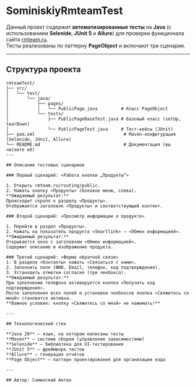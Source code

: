 # SominiskiyRmteamTest

Данный проект содержит **автоматизированные тесты** на **Java** (с использованием **Selenide**, **JUnit 5** и **Allure**) для проверки функционала сайта [rmteam.ru](https://www.rmteam.ru/routing/public).  
Тесты реализованы по паттерну **PageObject** и включают три сценария.

---

## Структура проекта

```plaintext
rmteamTest/
├── src/
│   └── test/
│       └── java/
│           ├── pages/
│           │   └── PublicPage.java         # Класс PageObject
│           └── tests/
│               ├── PublicPageBaseTest.java # Базовый класс (setUp, tearDown)
│               └── PublicPageTest.java     # Тест-кейсы (JUnit)
├── pom.xml                                  # Maven-конфигурация (Selenide, JUnit, Allure)
└── README.md                                # Документация (вы читаете её)
---

## Описание тестовых сценариев

### Первый сценарий: «Работа кнопки „Продукты“»

1. Открыть rmteam.ru/routing/public.
2. Нажать кнопку «Продукты» (боковое меню, слева).
**Ожидаемый результат:**
Происходит скролл к разделу «Продукты».
Отображается заголовок «Продукты» и соответствующий контент.

### Второй сценарий: «Просмотр информации о продукте»

1. Перейти в раздел «Продукты».
2. Нажать на показатель продукта «Smartlink» — «Обмен информацией».
**Ожидаемый результат:**
Открывается окно с заголовком «Обмен информацией».
Содержит описание и изображение продукта.

### Третий сценарий: «Форма обратной связи»
1. В разделе «Контакты» нажать «Связаться с нами».
2. Заполнить поля (ФИО, Email, телефон, код подтверждения).
3. Установить отметки согласия (три чекбокса).
**Ожидаемый результат:**
При заполнении телефона активируется кнопка «Получить код подтверждения».
После заполнения всех полей и установки чекбоксов кнопка «Свяжитесь со мной» становится активна.
**Важное условие: кнопку «Свяжитесь со мной» не нажимать!**

---

## Технологический стек

**Java 20** — язык, на котором написаны тесты
**Maven** — система сборки (управление зависимостями)
**Selenide** — библиотека для UI-тестирования
**JUnit 5** — фреймворк тестов
**Allure** — генерация отчётов
**Page Object** — паттерн проектирования для организации кода

---

## Автор: Соминский Антон
